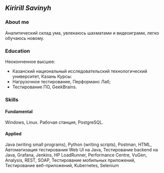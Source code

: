 ## *Kiririll Savinyh*
### About me
Аналитический склад ума, увлекаюсь шахматами и видеоиграми, легко обучаюсь новому.
### Education
Неоконченное высшее: 
- Казанский национальный исследовательский технологический университет, Казань
Курсы: 
- Нагрузочное тестирование, Перформанс Лаб;
- Тестирование ПО, GeekBrains.
### Skills
#### Fundamental
Windows, Linux. Рабочая станция, PostgreSQL.
#### Applied
Java (writing small programs), Python (writing scripts), Postman, HTML, Автоматизация тестирования Web UI на Java, Тестирование backend на Java, Grafana, Jenkins, HP LoadRunner, Performance Centre, VuGen, Analysis, REST, SOAP, Тестирование мобильных приложений, Тестирование веб-приложений, Kubernetes, Selenium
